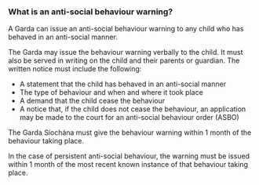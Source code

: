 ###  **What is an anti-social behaviour warning?**

A Garda can issue an anti-social behaviour warning to any child who has
behaved in an anti-social manner.

The Garda may issue the behaviour warning verbally to the child. It must also
be served in writing on the child and their parents or guardian. The written
notice must include the following:

  * A statement that the child has behaved in an anti-social manner 
  * The type of behaviour and when and where it took place 
  * A demand that the child cease the behaviour 
  * A notice that, if the child does not cease the behaviour, an application may be made to the court for an anti-social behaviour order (ASBO) 

The Garda Síochána must give the behaviour warning within 1 month of the
behaviour taking place.

In the case of persistent anti-social behaviour, the warning must be issued
within 1 month of the most recent known instance of that behaviour taking
place.
